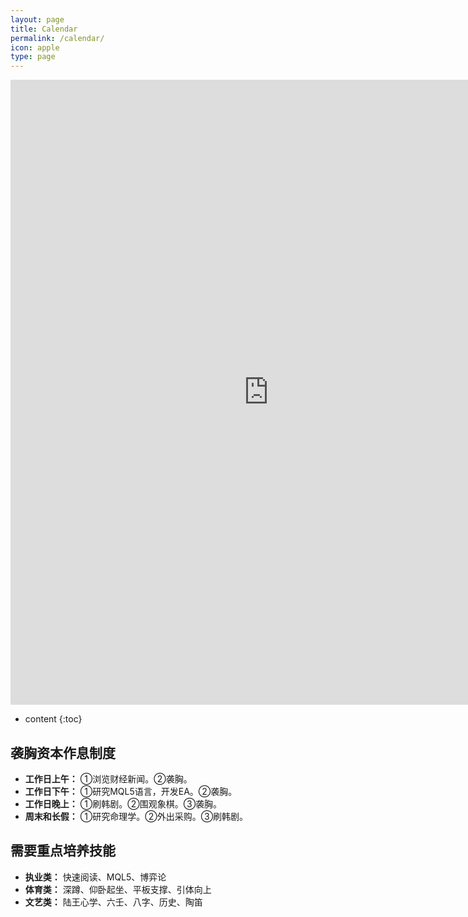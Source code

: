 ```yaml
---
layout: page
title: Calendar
permalink: /calendar/
icon: apple
type: page
---
```


<iframe frameborder="0" width="825" height="1000" scrolling="yes" src="https://rili-d.jin10.com/open.php?fontSize=14px&theme=darkgray"></iframe>

* content
{:toc}


## 袭胸资本作息制度
* **工作日上午：**
①浏览财经新闻。②袭胸。
* **工作日下午：**
①研究MQL5语言，开发EA。②袭胸。
* **工作日晚上：**
①刷韩剧。②围观象棋。③袭胸。
* **周末和长假：**
①研究命理学。②外出采购。③刷韩剧。

## 需要重点培养技能
* **执业类：** 快速阅读、MQL5、博弈论
* **体育类：** 深蹲、仰卧起坐、平板支撑、引体向上
* **文艺类：** 陆王心学、六壬、八字、历史、陶笛
